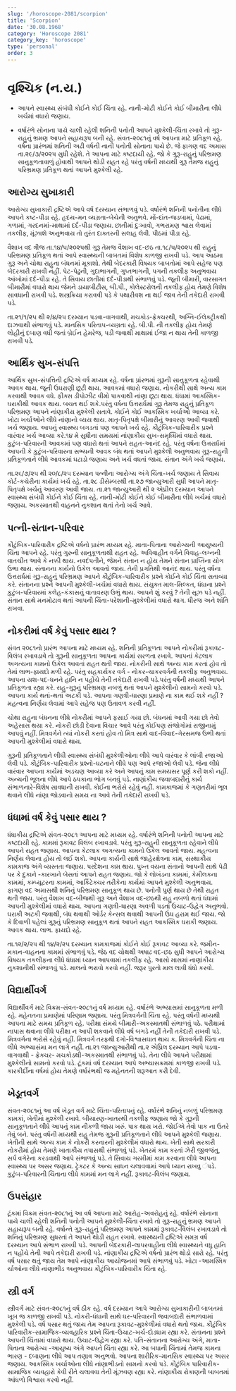 ```yaml
---
slug: '/horoscope-2081/scorpion'
title: 'Scorpion'
date: '30.08.1968'
category: 'Horoscope 2081'
category_key: 'horoscope'
type: 'personal'
order: 3
---
```


# વૃશ્ચિક (ન.ય.)

- આપને  સ્વાસ્થ્ય સંબંધી કોઈને કોઈ ચિંતા રહે. નાની-મોટી કોઈને કોઈ બીમારીના લીધે ખર્ચમાં વધારો જણાય.

- વર્ષારંભે સોનાના પાયે ચાલી રહેલી શનિની પનોતી આપને મુશ્કેલી-ચિંતા રખાવે તો ગુરૂ-રાહુનું ભ્રમણ આપને સહાયરૂપ બની રહે.
સંવત-૨૦૮૧નું વર્ષ આપના માટે પ્રતિકૂળ રહે. વર્ષના પ્રારંભમાં શનિની અઢી વર્ષની નાની પનોતી સોનાના પાયે છે. જે ફાગણ વદ અમાસ તા.૨૯/૩/૨૦૨૫ સુધી રહેશે. તે આપના માટે કષ્ટદાયી રહે. જો કે ગુરૂ-રાહુનું પરિભ્રમણ સાનુકૂળતાવાળું હોવાથી આપને થોડી રાહત રહે પરંતુ વર્ષની મધ્યથી ગુરૂ તેમજ રાહુનું પરિભ્રમણ પ્રતિકૂળ થતાં આપને મુશ્કેલી રહે.

## આરોગ્ય સુખાકારી

આરોગ્ય સુખાકારી દ્રષ્ટિએ આપે વર્ષ દરમ્યાન સંભાળવું પડે. વર્ષારંભે  શનિની પનોતીના લીધે આપને કષ્ટ-પીડા રહે. હૃદય-મન વ્યગ્રતા-બેચેની અનુભવે. મોં-દાંત-જડબામાં, પેઢામાં, ગળામાં, ગરદનમાં-માથામાં દર્દ-પીડા જણાય. છાતીમાં દુઃખાવો, ગભરામણ શ્વાસ લેવામાં તકલીફ, મૂંઝાશે અનુભવાય તો તુરંત દાક્તરની સલાહ લેવી. પીઠમાં પીડા રહે.

વૈશાખ વદ ત્રીજ તા.૧૪/૫/૨૦૨૫થી ગુરૂ તેમજ વૈશાખ વદ-છઠ તા.૧૮/૫/૨૦૨૫ થી રાહુનું પરિભ્રમણ પ્રતિકૂળ થતાં આપે સ્વાસ્થ્યની બાબતમાં વિશેષ કાળજી રાખવી પડે. આપ આઠમા ગુરૂ અને ચોથા રાહુના બંધનમાં મૂકાશો. તેથી બેદરકારી વિષયક બાબતોમાં આપે સહેજ પણ બેદરકારી રાખવી નહીં. પેટ-પેઢુની, ગુદાભાગની, ગુપ્તભાગની, પગની તકલીફ અનુભવાય આંખોમાં દર્દ-પીડા રહે. તે સિવાય છાતીમાં દર્દ-પીડાથી સંભાળવું પડે. જૂની બીમારી, વારસાગત બીમારીમાં વધારો થાય જેમને ડાયાબીટીસ, બી.પી., કોલેસ્ટરોલની તકલીફ હોય તેમણે વિશેષ સાવધાની રાખવી પડે. શસ્ત્રક્રિયા કરાવવી પડે કે પથારીવશ ના થઈ જાવ તેની તકેદારી રાખવી પડે.

તા.૨૧/૧/૨૫ થી ૨/૪/૨૫ દરમ્યાન પડવા-વાગવાથી, મચકોડ-ફ્રેક્ચરથી, અગ્નિ-ઈલેક્ટ્રીકથી દાઝવાથી સંભાળવું પડે. માનસિક પરિતાપ-વ્યગ્રતા રહે. બી.પી. ની તકલીફ હોય તેમણે લોહીનું દબાણ વધી જતાં બ્રેઈન હેમરેજ, પડી જવાથી માથામાં ઈજા ન થાય તેની કાળજી રાખવી પડે.

## આર્થિક સુખ-સંપત્તિ

આર્થિક સુખ-સંપત્તિની દ્રષ્ટિએ વર્ષ મધ્યમ રહે. વર્ષના પ્રાંરભમાં ગુરૂની સાનુકૂળતા રહેવાથી આવક થાય. જૂની ઉઘરાણી છૂટી થાય. આવકમાં વધારો જણાય. નોકરીથી સાથે અન્ય કામ કરવાથી આવક વધે. ફીક્સ ડીપોઝીટ વીમો પાકવાથી નાંણા છૂટા થાય. ધંધામાં આકસ્મિક-ઘરાકીથી આવક થાય. બચત થઈ શકે.પરંતુ વર્ષના ઉત્તરાર્ધમાં ગુરૂ તેમજ રાહુનું પ્રતિકૂળ પરિભ્રમણ આપને નાંણાકીય મુશ્કેલી સતાવે. કોઈને કોઈ આકસ્મિક ખર્ચાઓ આવ્યા કરે. ખોટા ખર્ચાઓને લીધે નાંણાનો વ્યય થાય. માતૃ-પિતૃપક્ષે બીમારીનું આવરણ આવી જવાથી ખર્ચ જણાય. આપનું સ્વાસ્થ્ય બગડતાં પણ આપને ખર્ચ રહે. કૌટુંબિક-પારિવારીક પ્રશ્ને વારંવાર ખર્ચ આવ્યા કરે.૧૪ મે સુધીના સમયમાં નાંણાકીય સુખ-સમૃધ્ધિમાં વધારો થાય. કુટુંબ-પરિવારની આવકમાં પણ વધારો થતાં આપને રાહત-આનંદ રહે. પરંતુ વર્ષના ઉત્તરાર્ધમાં આપની કે કુટુંબ-પરિવારના સભ્યની આવક બંધ થતાં આપને મુશ્કેલી અનુભવાય ગુરૂ-રાહુની પ્રતિકૂળતાને લીધે આવકમાં ઘટાડો જણાય અને ખર્ચ વધતાં જાય. સંતાન અંગે ખર્ચ જણાય.

તા.૨૬/૭/૨૫ થી ૨૦/૮/૨૫ દરમ્યાન પત્નીના આરોગ્ય અંગે ચિંતા-ખર્ચ જણાય તે સિવાય કોર્ટ-કચેરીના કાર્યમાં ખર્ચ રહે. તા.૨૮ ડીસેમ્બરથી તા.૨૭ જાન્યુઆરી સુધી આપને માતૃ-પિતૃપક્ષે ખર્ચનું આવરણ આવી જાય. તા.૨૧ જાન્યુઆરી થી ૨ એપ્રીલ દરમ્યાન આપને સ્વાસ્થ્ય સંબંધી કોઈને કોઈ ચિંતા રહે. નાની-મોટી કોઈને કોઈ બીમારીના લીધે ખર્ચમાં વધારો જણાય. અકસ્માતથી વાહનને નુકશાન થતાં તેનો ખર્ચ આવે.

## પત્ની-સંતાન-પરિવાર

કૌટુંબિક-પારિવારીક દ્રષ્ટિએ વર્ષનો પ્રારંભ મધ્યમ રહે. માતા-પિતાના આરોગ્યની આયુષ્યની ચિંતા આપને રહે. પરંતુ ગુરુની સાનુકૂળતાથી રાહત રહે. અવિવાહીત વર્ગને વિવાહ-લગ્નની વાતચીત આવે કે નક્કી થાય. નવદંપતીને, જેમને સંતાન ન હોય તેમને સંતાન પ્રાપ્તિના યોગ ઉભા થાય. સંતાનના કાર્યનો ઉકેલ આવતો જાય. તેની પ્રગતિથી આનંદ થાય. પરંતુ વર્ષના ઉત્તરાર્ધમાં ગુરૂ-રાહુનું પરિભ્રમણ આપને કૌટુંબિક-પારિવારીક પ્રશ્ને કોઈને કોઈ ચિંતા સતાવ્યા કરે. સંતાનના પ્રશ્ને આપની મુશ્કેલી-ખર્ચમાં વધારો થાય. સંયુક્ત માલ-મિલ્કત, ધંધાના પ્રશ્ને કુટુંબ-પરિવારમાં કલેહ-કંકાસનું વાતાવરણ ઉભું થાય. આપને શું કરવું ? તેની સૂઝ પડે નહીં. સંતાન સાથે મનમોટાવ થતાં આપની ચિંતા-પરેશાની-મુશ્કેલીમાં વધારો થાગ. ધીરજ અને શાંતિ રાખવા.

## નોકરીમાં વર્ષ કેવું પસાર થાય ?

સંવત ૨૦૮૧નો પ્રારંભ આપના માટે મધ્યમ રહે. શનિની પ્રતિકૂળતા આપને નોકરીમાં રૂકાવટ-વિલંબ રખાવડાવે તો ગુરૂની સાનુકૂળતા આપના કાર્યમાં સરળતા રખાવે. આપનાં કેટલાક અગત્યના કામનો ઉકેલ આવતાં રાહત થતી જાય. નોકરીની સાથે અન્ય કામ કરતાં હોવ તો તેમાં લાભ-ફાયદો મળી રહે. પરંતુ સહકાર્યકર વર્ગ - નોકર-ચાકરવર્ગની તકલીફ અનુભવાય. આપના યશ-પદ-ધનને હાનિ ન પહોંચે તેની તકેદારી રાખવી પડે.પરંતુ વર્ષની મધ્યથી આપને પ્રતિકૂળતા રહ્યા કરે. રાહુ-ગુરૂનું પરિભ્રમણ નબળું થતાં આપને મુશ્કેલીનો સામનો કરવો પડે. આપના કાર્ય થતાં-થતાં અટકી પડે. આપના ગણત્રી-ધારણા પ્રમાણે ના કામ થઈ શકે નહીં ? મહત્વના નિર્ણય લેવામાં આપે સહેજ પણ ઉતાવળ કરવી નહીં.

ચોથા રાહુના બંધનના લીધે નોકરીમાં આપને ફસાઈ ગયા છો. બંધનમાં આવી ગયા છો તેવો અહેસાસ થયા કરે. નોકરી છોડી દેવાના વિચાર આવે પરંતુ કોઈપણ સંજોગોમાં રાજીનામું આપવું નહીં. મિત્રવર્ગને ત્યાં નોકરી કરતાં હોવ તો મિત્ર સાથે વાદ-વિવાદ-ગેરસમજ ઉભી થતાં આપની મુશ્કેલીમાં વધારો થાય.

ગુરૂની પ્રતિકૂળતાને લીધી  સ્વાસ્થ્ય સંબંધી મુશ્કેલીઓના લીધે આપે વારંવાર કે લાંબી રજાઓ લેવી પડે. કૌટુંબિક-પારિવારીક પ્રશ્નો-ઘટનાને લીધે પણ આપે રજાઓ લેવી પડે. જેના લીધે વારંવાર આપના કાર્યમાં અડચણ આવ્યા કરે અને આપનું કામ સમયસર પૂર્ણ કરી શકો નહીં. અન્યની ભૂલના લીધે આપે ઠપકાના ભોગ બનવું પડે. નાણાંકીય જવાબદારીનું કાર્ય સંભાળનારે-વિશેષ સાવધાની રાખવી. કોઈના ભરોસે રહેવું નહીં. કામકાજમાં કે ગણતરીમાં ભૂલ થવાને લીધે નાંણા જોડવાનો સમય ના આવે તેની તકેદારી રાખવી પડે.

## ધંધામાં વર્ષ કેવું પસાર થાય ?

ધંધાકીય દ્રષ્ટિએ સંવત-૨૦૮૧ આપના માટે મધ્યમ રહે. વર્ષારંભે શનિની પનોતી આપના માટે કષ્ટદાયી રહે. કામમાં રૂકાવટ વિલંબ રખાવડાવે. પરંતુ ગુરૂ-રાહુની સાનુકૂળતા રહેવાને લીધે આપને રાહત જણાય. આપના કેટલાક અગત્યના કામનો ઉકેલ આવતો જાય. મહત્વના નિર્ણય લેવાના હોય તો લઈ શકો. આપના કાર્યની સાથે જાહેરક્ષેત્રના કામ, સસ્થાકીય કામકાજ અંગે વ્યસ્તતા જણાય. પરદેશના કામ થાય. પુખ્ત વયના સંતાનો આપની સાથે પેઢી પર કે દુકાને -કારખાને બેસતાં આપને રાહત જણાય. જો કે લોખંડના કામમાં, કેમીલકના કામમાં, કમ્પ્યૂટરના કામમાં, આર્કિટેક્ચર તરીકેના કાર્યમાં આપને મુશ્કેલી અનુભવાય. ફાગણ વદ અમાસથી શનિનું પરિભ્રમણ સાનુકૂળ થાય છે. પનોતી પુર્ણ થાય છે તેથી રાહત થતી જાય. પરંતુ વૈશાખ વદ-બીજથી ગુરૂ અને વૈશાખ વદ-છઠથી રાહુ નબળો થતાં ધંધામાં આપની મુશ્કેલીમાં વધારો થાય. આપના ગણત્રી-ધારણા અવળી પડતાં ઉચાટ-ઉદ્વેગ અનુભવો. ઘરાકી અટકી જવાથી, બંધ થવાથી ઓર્ડર કેન્સલ થવાથી આપની ઉંઘ હરામ થઈ જાય. જો કે દિવાળી પહેલાં ગુરૂનું પરિભ્રમણ સાનુકૂળ થતાં આપને રાહત આકસ્મિક ઘરાકી જણાય. આવક થાય. લાભ. ફાયદો રહે.

તા.૧૨/૨/૨૫ થી ૧૪/૨/૨૫ દરમ્યાન કામકાજમાં કોઈને કોઈ રૂકાવટ આવ્યા કરે. જમીન-મકાન-વાહનના કામમાં સંભાળવું પડે. જેઠ વદ ચોથથી અષાઢ વદ-છઠ સુધી આપને આરોગ્ય વિષયક તકલીફના લીધે ધંધામાં ધ્યાન આપવામાં તકલીફ રહે. આસો માસમાં નાણાંકીય નુકશાનીથી સંભાળવું પડે. માલનો ભરાવો કરવો નહીં. જરૂર પુરતો માલ લાવી ધંધો કરવો.

## વિદ્યાર્થીવર્ગ

વિદ્યાર્થીવર્ગ માટે વિક્રમ-સંવત-૨૦૮૧નું વર્ષ મધ્યમ રહે. વર્ષારંભે અભ્યાસમાં સાનુકૂળતા મળી રહે. મહેનતના પ્રમાણેમાં પરિણામ જણાય. પરંતુ મિત્રવર્ગની ચિંતા રહે. પરંતુ વર્ષની મધ્યથી આપના માટે સમય પ્રતિકૂળ રહે. પરીક્ષા સંમયે બીમારી-અકસ્માતથી સંભાળવું પઠે. પરીક્ષામાં નાપાસ થવાના લીધે પરીક્ષા ન આપી શકવાને લીધે વર્ષ બગડે નહીં તેની તકેદારી રાખવી પડે. મિત્રવર્ગના ભરોસે રહેવું નહીં. મિત્રવર્ગ તરફથી દગો-વિશ્વાસઘાત થાય ક. મિત્રવર્ગની ચિંતા ના લીધે અભ્યાસંમા મન લાગે નહીં. તા.૨૧ જાન્યુઆરીથી તા.૨ એપ્રિલ દરમ્યાન આપે પડવા-વાગવાથી - ફ્રેક્ચર- મચકોડથી-અકસ્માતથી સંભાળવું પડે. તેના લીધે આપને પરીક્ષામાં મુશ્કેલીનો સામનો કરવો પડે. ટૂંકમાં વર્ષ દરમ્યાન આપે અભ્યાસક્રમમાં કાળજી રાખવી પડે. કારકીર્દીના વર્ષમાં હોય તેમણે વર્ષારંભથી જ મહેનતની શરૂઆત કરી દેવી.

## ખેડૂતવર્ગ

સંવત-૨૦૮૧નું આ વર્ષ ખેડૂત વર્ગ માટે ચિંતા-પરિતાપનું રહે. વર્ષારંભે શનિનું નબળું પરિભ્રમણ કામકાં, ખેતીમાં મુશ્કેલી રખાવે. બીયારણ-ખાતરથી તકલીફ જણાય જો કે ગુરૂની સાનુકૂળતાને લીધે આપનું કામ નીકળી જાય ખરું. પાક થાય ખરો. જોઈએ તેવો પાક ના ઉતરે તેવું બને. પરંતુ વર્ષની મધ્યથી રાહુ તેમજ ગુરૂની પ્રતિકૂળતાને લીધે આપને મુશ્કેલી જણાય. ખેતીની સાથે અન્ય કામ કે નોકરી કરનારની મુશ્કેલીમં વધારો થાય. ખેતી સાથે સરકારી નોકરીમાં હોય તેમણે ખાતાકીય તપાસથી સંભાળવું પડે. ખેતરમં કામ કરતાં ઝેરી જીવજંતુ, સર્પ વગેરેના કરડવાથી આપે સંભાળવું પડે. તે સિવાય ગરમીમાં કામ કરવાના લીધે આપના સ્વાસ્થ્ય પર અસર જણાય. ટ્રેક્ટર કે અન્ય સાધન ચલાવવામાં આપે ધ્યાન રાખવુ ંપડે. કુટુંબ-પરિવારની ચિંતાના લીધે કામમાં મન લાગે નહીં. રૂકાવટ-વિલંબ જણાય.

## ઉપસંહાર

ટૂંકમાં વિક્રમ સંવત-૨૦૮૧નું આ વર્ષ આપના માટે આરોહ-અવરોહનું રહે. વર્ષારંભે સોનાના પાયે ચાલી રહેલી શનિની પનોતી આપને મુશ્કેલી-ચિંતા રખાવે તો ગુરૂ-રાહુનું ભ્રમણ આપને સહાયરૂપ બની રહે. વર્ષાન્તે ગુરૂ-રાહુનું પરિભ્રમણ આપને કામમાં રૂકાવટ-વિલંબ રખાવડાવે તો શનિનું પરિભ્રમણ સુધરતાં તે આપને થોડી રાહત રખાવે. સ્વાસ્થ્યની દ્રષ્ટિએ સમગ્ર વર્ષ દરમ્યાન આપે સંભાળ રાખવી પડે. આપની બેદરકારી-લાપરવાહીના લીધે સ્વાસ્થ્યને વધુ હાનિ ન પહોંચે તેની આપે તકેદારી રાખવી પડે. નાંણાકીય દ્રષ્ટિએ વર્ષનો પ્રારંભ થોડો સારો રહે. પરંતુ વર્ષ પસાર થતું જાય તેમ આપે નાંણાકીય આયોજનમાં આપે સંભાળવું પડે. ખોટા -આમસ્મિક ર્ચાઓના લીધે નાંણાભીડ  અનુભવાય કૌટુંબિક-પારિવારીક ચિંતા રહે.

## સ્ત્રી વર્ગ

સ્ત્રીવર્ગ માટે સંવત-૨૦૮૧નું વર્ષ ઠીક રહે. વર્ષ દરમ્યાન આપે આરોગ્ય સુખાકારીની બાબતમાં ખૂબ જ કાળજી રાખવી પડે. નોકરી-ધંધાની સાથે ઘર-પરિવારની જવાબદારી સંભાળવામાં મુશ્કેલી પડે. વર્ષ પસાર થતું જાય તેમ આપના રૂકાવટ-મુશ્કેલીમાં વધારો થતો જાય. કૌટુંબિક પારિવારીક-સામાજિક-વ્યવહારિક પ્રશ્ને ચિંતા-ઉચાટ-ખર્ચ-દોડધામ રહ્યા કરે. સંતાનના પ્રશ્ને આપની ચિંતામાં વધારો થાય. ઉચાટ-ઉદ્વેગ રહ્યા કરે. પતિ-સંતાનના આરોગ્ય અંગે, માતા-પિતાના આરોગ્ય -આયુષ્ય અંગે આપને ચિંતા રહ્યા કરે. આ બધાની ચિંતામાં તેમજ કામના ભારણ - દબાણના લીધે આપ તણાવ અનુભવો. આપના શારીરિક-માનસિક  સ્વાસ્થ્ય પર અસર જણાય. આકસ્મિક ખર્ચાઓના લીધે નાંણાભીડનો સામનો કરવો પડે. કૌટુંબિક પારિવારીક-સામાજિક વ્યવહારો કેવી રીતે ચલાવવા તેની મૂંઝવણ રહ્યા કરે. નાંણાકીય રોકાણની બાબતમાં આંધળો વિશ્વાસ કરવો નહીં.
